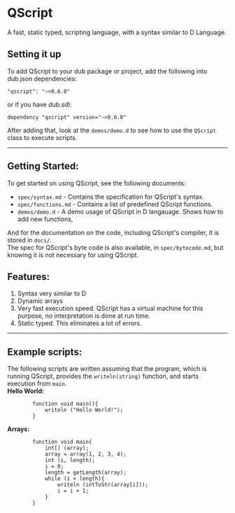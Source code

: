 # QScript
A fast, static typed, scripting language, with a syntax similar to D Language.
## Setting it up
To add QScript to your dub package or project, add the following into dub.json dependencies:
```
"qscript": "~>0.6.0"
```
or if you have dub.sdl:
```
dependency "qscript" version="~>0.6.0"
```
After adding that, look at the `demos/demo.d` to see how to use the `QScript` class to execute scripts.

---

## Getting Started:
To get started on using QScript, see the following documents:
* `spec/syntax.md`		- Contains the specification for QScript's syntax.
* `spec/functions.md`	- Contains a list of predefined QScript functions.
* `demos/demo.d`		- A demo usage of QScript in D langauage. Shows how to add new functions, 
  
And for the documentation on the code, including QScript's compiler, it is stored in `docs/`.  
The spec for QScript's byte code is also available, in `spec/bytecode.md`, but knowing it is not necessary for using QScript.

## Features:
1. Syntax very similar to D
2. Dynamic arrays
3. Very fast execution speed. QScript has a virtual machine for this purpose, no interpretation is done at run time.
4. Static typed. This eliminates a lot of errors.

---

## Example scripts:
The following scripts are written assuming that the program, which is running QScript, provides the `writeln(string)` function, and starts execution from `main`.  
**Hello World:**
```
		function void main(){
			writeln ("Hello World!");
		}
```
**Arrays:**
```
		function void main{
			int[] (array);
			array = array(1, 2, 3, 4);
			int (i, length);
			i = 0;
			length = getLength(array);
			while (i < length){
				writeln (intToStr(array[i]));
				i = i + 1;
			}
		}
```
